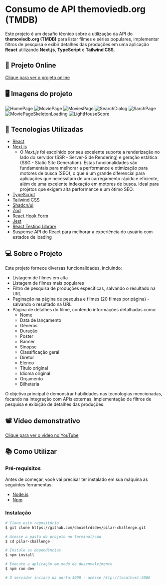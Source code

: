 # Consumo de API themoviedb.org (TMDB)

Este projeto é um desafio técnico sobre a utilização da API do **themoviedb.org (TMDB)** para listar filmes e séries populares, implementar filtros de pesquisa e exibir detalhes das produções em uma aplicação **React** utilizando **Next.js**, **TypeScript** e **Tailwind CSS**.

## 🔗 Projeto Online

[Clique para ver o projeto online](https://tmdb-movies-three.vercel.app/)

## 🖥 Imagens do projeto

![HomePage](https://github.com/danielrdsdev/pilar-challenge/assets/97995126/778960c9-e82d-40d0-92a8-a2a05f438456)
![MoviePage](https://github.com/danielrdsdev/pilar-challenge/assets/97995126/876f2802-6e7c-47bc-9895-f17bb88a4561)
![MoviesPage](https://github.com/danielrdsdev/pilar-challenge/assets/97995126/e310baca-a75f-4344-9063-8732b0ab8760)
![SearchDialog](https://github.com/danielrdsdev/pilar-challenge/assets/97995126/8696f261-8a80-4bf3-82a8-5548a53fa110)
![SarchPage](https://github.com/danielrdsdev/pilar-challenge/assets/97995126/161e175e-4588-4793-90ea-85dbd3def853)
![MoviePageSkeletonLoading](https://github.com/danielrdsdev/pilar-challenge/assets/97995126/f34a2e9f-71ee-4a43-a7e4-87a7cbf93f92)
![LightHouseScore](https://github.com/danielrdsdev/pilar-challenge/assets/97995126/25d5baac-55fa-47a5-8389-f8d03de1f3fb)

## 🚀 Tecnologias Utilizadas

- [React](https://reactjs.org/)
- [Next.js](https://nextjs.org/)
  - O *Next.js* foi escolhido por seu excelente suporte a renderização no lado do servidor (SSR - Server-Side Rendering) e geração estática (SSG - Static Site Generation). Estas funcionalidades são fundamentais para melhorar a performance e otimização para motores de busca (SEO), o que é um grande diferencial para aplicações que necessitam de um carregamento rápido e eficiente, além de uma excelente indexação em motores de busca. Ideal para projetos que exigem alta performance e um ótimo SEO.
- [TypeScript](https://www.typescriptlang.org/)
- [Tailwind CSS](https://tailwindcss.com/)
- [Shadcn/ui](https://ui.shadcn.com/)
- [Zod](https://zod.dev/)
- [React Hook Form](https://react-hook-form.com/)
- [Jest](https://jestjs.io/)
- [React Testing Library](https://testing-library.com/docs/react-testing-library/intro/)
- Suspense API do React para melhorar a experiência do usuário com estados de loading

## 💻 Sobre o Projeto

Este projeto fornece diversas funcionalidades, incluindo:

- Listagem de filmes em alta
- Listagem de filmes mais populares
- Filtro de pesquisa de produções específicas, salvando o resultado na URL
- Paginação na página de pesquisa e filmes (20 filmes por página) - salvando o resultado na URL
- Página de detalhes do filme, contendo informações detalhadas como:
  - Nome
  - Data de lançamento
  - Gêneros
  - Duração
  - Poster
  - Banner
  - Sinopse
  - Classificação geral
  - Diretor
  - Elenco
  - Título original
  - Idioma original
  - Orçamento
  - Bilheteria

O objetivo principal é demonstrar habilidades nas tecnologias mencionadas, focando na integração com APIs externas, implementação de filtros de pesquisa e exibição de detalhes das produções.

## 📽️ Video demonstrativo

[Clique para ver o video no YouTube](https://www.youtube.com/embed/cpBj1niG3Fs)

## 📚 Como Utilizar

### Pré-requisitos

Antes de começar, você vai precisar ter instalado em sua máquina as seguintes ferramentas:

- [Node.js](https://nodejs.org/en/)
- [Npm](https://www.npmjs.com/)

### Instalação

```bash
# Clone este repositório
$ git clone https://github.com/danielrdsdev/pilar-challenge.git

# Acesse a pasta do projeto no terminal/cmd
$ cd pilar-challenge

# Instale as dependências
$ npm install

# Execute a aplicação em modo de desenvolvimento
$ npm run dev

# O servidor inciará na porta:3000 - acesse http://localhost:3000
```
